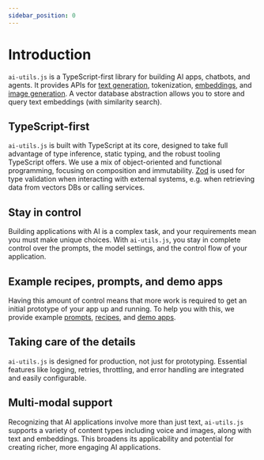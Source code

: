 ```yaml
---
sidebar_position: 0
---
```


# Introduction

`ai-utils.js` is a TypeScript-first library for building AI apps, chatbots, and agents. It provides APIs for [text generation](https://ai-utils.dev/concept/text-generation), tokenization, [embeddings](https://ai-utils.dev/concept/text-embedding), and [image generation](https://ai-utils.dev/concept/image-generation). A vector database abstraction allows you to store and query text embeddings (with similarity search).

## TypeScript-first

`ai-utils.js` is built with TypeScript at its core, designed to take full advantage of type inference, static typing, and the robust tooling TypeScript offers. We use a mix of object-oriented and functional programming, focusing on composition and immutability. [Zod](https://github.com/colinhacks/zod) is used for type validation when interacting with external systems, e.g. when retrieving data from vectors DBs or calling services.

## Stay in control

Building applications with AI is a complex task, and your requirements mean you must make unique choices. With `ai-utils.js`, you stay in complete control over the prompts, the model settings, and the control flow of your application.

## Example recipes, prompts, and demo apps

Having this amount of control means that more work is required to get an initial prototype of your app up and running. To help you with this, we provide example [prompts](https://ai-utils.dev/prompt/), [recipes](https://ai-utils.dev/recipe/), and [demo apps](https://github.com/lgrammel/ai-utils.js/tree/main/examples).

## Taking care of the details

`ai-utils.js` is designed for production, not just for prototyping. Essential features like logging, retries, throttling, and error handling are integrated and easily configurable.

## Multi-modal support

Recognizing that AI applications involve more than just text, `ai-utils.js` supports a variety of content types including voice and images, along with text and embeddings. This broadens its applicability and potential for creating richer, more engaging AI applications.
